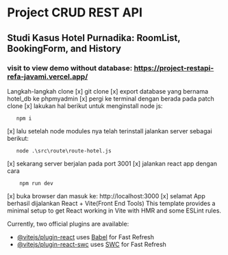 # Project CRUD REST API 
## Studi Kasus Hotel Purnadika: RoomList, BookingForm, and History
### visit to view demo without database: https://project-restapi-refa-javami.vercel.app/

Langkah-langkah clone
[x] git clone
[x] export database yang bernama hotel_db ke phpmyadmin
[x] pergi ke terminal dengan berada pada patch clone
[x] lakukan hal berikut untuk menginstall node js:
```
   npm i
```
[x] lalu setelah node modules nya telah terinstall jalankan server sebagai berikut:
```
   node .\src\route\route-hotel.js
```
[x] sekarang server berjalan pada port 3001
[x] jalankan react app dengan cara
```
    npm run dev
```
[x] buka browser dan masuk ke: http://localhost:3000
[x] selamat App berhasil dijalankan
React + Vite(Front End Tools)
This template provides a minimal setup to get React working in Vite with HMR and some ESLint rules.

Currently, two official plugins are available:

- [@vitejs/plugin-react](https://github.com/vitejs/vite-plugin-react/blob/main/packages/plugin-react/README.md) uses [Babel](https://babeljs.io/) for Fast Refresh
- [@vitejs/plugin-react-swc](https://github.com/vitejs/vite-plugin-react-swc) uses [SWC](https://swc.rs/) for Fast Refresh
